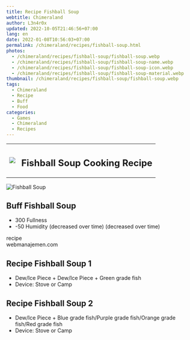 ```yaml
---
title: Recipe Fishball Soup
webtitle: Chimeraland
author: L3n4r0x
updated: 2022-10-05T21:46:56+07:00
lang: en
date: 2022-01-08T10:56:03+07:00
permalink: /chimeraland/recipes/fishball-soup.html
photos:
  - /chimeraland/recipes/fishball-soup/fishball-soup.webp
  - /chimeraland/recipes/fishball-soup/fishball-soup-name.webp
  - /chimeraland/recipes/fishball-soup/fishball-soup-icon.webp
  - /chimeraland/recipes/fishball-soup/fishball-soup-material.webp
thumbnail: /chimeraland/recipes/fishball-soup/fishball-soup.webp
tags:
  - Chimeraland
  - Recipe
  - Buff
  - Food
categories:
  - Games
  - Chimeraland
  - Recipes
---
```


<section id="bootstrap-wrapper"><link rel="stylesheet" href="https://cdn.statically.io/gh/dimaslanjaka/Web-Manajemen/40ac3225/css/bootstrap-4.5-wrapper.css"/><div class="row mb-2"><div class="col-md-12 mb-2"><table class="table" id="post-info"><tbody><tr><td><img class="d-inline-block me-2" src="/chimeraland/recipes/fishball-soup/fishball-soup-icon.webp" width="auto" height="auto"/></td><td><h1 class="fs-5">Fishball Soup Cooking Recipe</h1></td></tr></tbody></table></div></div><div class="card mb-2"><div class="row g-0"><div class="col-sm-4 position-relative mb-2"><img src="/chimeraland/recipes/fishball-soup/fishball-soup-material.webp" class="card-img fit-cover w-100 h-100" alt="Fishball Soup" data-fancybox="true"/></div><div class="col-sm-8 mb-2"><div class="card-body"><h2 class="card-title fs-5">Buff Fishball Soup</h2><div class="card-text"><ul><li>300 Fullness</li><li>-50 Humidity (decreased over time) (decreased over time)</li></ul></div><span class="badge rounded-pill bg-dark">recipe</span></div><div class="card-footer text-end text-muted">webmanajemen.com</div></div></div></div><div class="row mb-2"><div class="col-12 col-lg-6 recipe-item mb-2"><div class="card"><div class="card-body"><h2 class="card-title fs-5">Recipe Fishball Soup 1</h2><div class="card-text"><ul><li>Dew/Ice Piece<span> + </span>Dew/Ice Piece<span> + </span>Green grade fish</li><li>Device: Stove or Camp</li></ul></div></div></div></div><div class="col-12 col-lg-6 recipe-item mb-2"><div class="card"><div class="card-body"><h2 class="card-title fs-5">Recipe Fishball Soup 2</h2><div class="card-text"><ul><li>Dew/Ice Piece<span> + </span>Blue grade fish/Purple grade fish/Orange grade fish/Red grade fish</li><li>Device: Stove or Camp</li></ul></div></div></div></div></div></section>